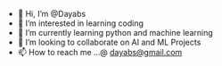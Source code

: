 - 👋 Hi, I’m @Dayabs
- 👀 I’m interested in learning coding
- 🌱 I’m currently learning python and machine learning
- 💞️ I’m looking to collaborate on AI and ML Projects
- 📫 How to reach me ...@ dayabs@gmail.com

<!---
Dayabs/Dayabs is a ✨ special ✨ repository because its `README.md` (this file) appears on your GitHub profile.
You can click the Preview link to take a look at your changes.
--->
